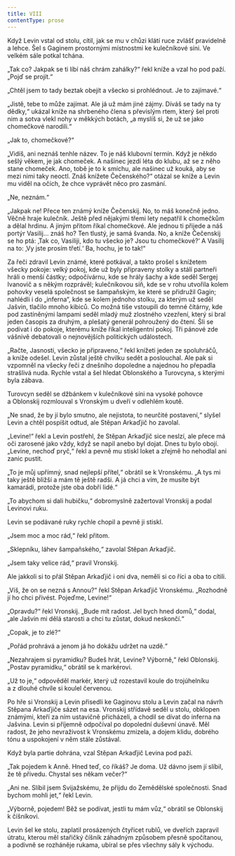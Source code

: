 ```yaml
---
title: VIII
contentType: prose
---
```


<section>

Když Levin vstal od stolu, cítil, jak se mu v chůzi klátí ruce zvlášť pravidelně a lehce. Šel s Gaginem prostornými místnostmi ke kulečníkové síni. Ve velkém sále potkal tchána.

„Tak co? Jakpak se ti líbí náš chrám zahálky?“ řekl kníže a vzal ho pod paží. „Pojď se projít.“

„Chtěl jsem to tady beztak obejít a všecko si prohlédnout. Je to zajímavé.“

„Jistě, tebe to může zajímat. Ale já už mám jiné zájmy. Díváš se tady na ty dědky,“ ukázal kníže na shrbeného člena s převislým rtem, který šel proti nim a sotva vlekl nohy v měkkých botách, „a myslíš si, že už se jako chomečkové narodili.“

„Jak to, chomečkové?“

„Vidíš, ani neznáš tenhle název. To je náš klubovní termín. Když je někdo sešlý věkem, je jak chomeček. A našinec jezdí léta do klubu, až se z něho stane chomeček. Ano, tobě je to k smíchu, ale našinec už kouká, aby se mezi nimi taky neoctl. Znáš knížete Čečenského?“ otázal se kníže a Levin mu viděl na očích, že chce vyprávět něco pro zasmání.

„Ne, neznám.“

„Jakpak ne! Přece ten známý kníže Čečenskij. No, to máš konečně jedno. Věčně hraje kulečník. Ještě před nějakými třemi lety nepatřil k chomečkům a dělal hrdinu. A jiným přitom říkal chomečkové. Ale jednou ti přijede a náš portýr Vasilij… znáš ho? Ten tlustý, je samá švanda. No, a kníže Čečenskij se ho ptá: ‚Tak co, Vasiliji, kdo tu všecko je? Jsou tu chomečkové?‘ A Vasilij na to: ‚Vy jste prosím třetí.‘ Ba, hochu, je to tak!“

Za řeči zdravil Levin známé, které potkával, a takto prošel s knížetem všecky pokoje: velký pokoj, kde už byly připraveny stolky a stálí partneři hráli o menší částky; odpočívárnu, kde se hrály šachy a kde seděl Sergej Ivanovič a s někým rozprávěl; kulečníkovou síň, kde se v rohu utvořila kolem pohovky veselá společnost se šampaňským, ke které se přidružil Gagin; nahlédli i do „inferna“, kde se kolem jednoho stolku, za kterým už seděl Jašvin, tlačilo mnoho kibiců. Co možná tiše vstoupili do temné čítárny, kde pod zastíněnými lampami seděl mladý muž zlostného vzezření, který si bral jeden časopis za druhým, a plešatý generál pohroužený do čtení. Šli se podívat i do pokoje, kterému kníže říkal inteligentní pokoj. Tři pánové zde vášnivě debatovali o nejnovějších politických událostech.

„Račte, Jasnosti, všecko je připraveno,“ řekl knížeti jeden ze spoluhráčů, a kníže odešel. Levin zůstal ještě chvilku sedět a poslouchal. Ale pak si vzpomněl na všecky řeči z dnešního dopoledne a najednou ho přepadla strašlivá nuda. Rychle vstal a šel hledat Oblonského a Turovcyna, s kterými byla zábava.

Turovcyn seděl se džbánkem v kulečníkové síni na vysoké pohovce a Oblonskij rozmlouval s Vronským u dveří v odlehlém koutě.

„Ne snad, že by jí bylo smutno, ale nejistota, to neurčité postavení,“ slyšel Levin a chtěl pospíšit odtud, ale Stěpan Arkaďjič ho zavolal.

„Levine!“ řekl a Levin postřehl, že Stěpan Arkaďjič sice neslzí, ale přece má oči zarosené jako vždy, když se napil anebo byl dojat. Dnes tu bylo obojí. „Levine, nechoď pryč,“ řekl a pevně mu stiskl loket a zřejmě ho nehodlal ani zanic pustit.

„To je můj upřímný, snad nejlepší přítel,“ obrátil se k Vronskému. „A tys mi taky ještě bližší a mám tě ještě radši. A já chci a vím, že musíte být kamarádi, protože jste oba dobří lidé.“

„To abychom si dali hubičku,“ dobromyslně zažertoval Vronskij a podal Levinovi ruku.

Levin se podávané ruky rychle chopil a pevně ji stiskl.

„Jsem moc a moc rád,“ řekl přitom.

„Sklepníku, láhev šampaňského,“ zavolal Stěpan Arkaďjič.

„Jsem taky velice rád,“ pravil Vronskij.

Ale jakkoli si to přál Stěpan Arkaďjič i oni dva, neměli si co říci a oba to cítili.

„Víš, že on se nezná s Annou?“ řekl Stěpan Arkaďjič Vronskému. „Rozhodně jí ho chci přivést. Pojeďme, Levine!“

„Opravdu?“ řekl Vronskij. „Bude mít radost. Jel bych hned domů,“ dodal, „ale Jašvin mi dělá starosti a chci tu zůstat, dokud neskončí.“

„Copak, je to zlé?“

„Pořád prohrává a jenom já ho dokážu udržet na uzdě.“

„Nezahrajem si pyramidku? Budeš hrát, Levine? Výborně,“ řekl Oblonskij. „Postav pyramidku,“ obrátil se k markérovi.

„Už to je,“ odpověděl markér, který už rozestavil koule do troj­úhelníku a z dlouhé chvíle si koulel červenou.

Po hře si Vronskij a Levin přisedli ke Gaginovu stolu a Levin začal na návrh Stěpana Arkaďjiče sázet na esa. Vronskij střídavě seděl u stolu, obklopen známými, kteří za ním ustavičně přicházeli, a chodil se dívat do inferna na Jašvina. Levin si příjemně odpočíval po dopolední duševní únavě. Měl radost, že jeho nevraživost k Vronskému zmizela, a dojem klidu, dobrého tónu a uspokojení v něm stále zůstával.

Když byla partie dohrána, vzal Stěpan Arkaďjič Levina pod paží.

„Tak pojedem k Anně. Hned teď, co říkáš? Je doma. Už dávno jsem jí slíbil, že tě přivedu. Chystal ses někam večer?“

„Ani ne. Slíbil jsem Svijažskému, že přijdu do Zemědělské společnosti. Snad bychom mohli jet,“ řekl Levin.

„Výborně, pojedem! Běž se podívat, jestli tu mám vůz,“ obrátil se Oblonskij k číšníkovi.

Levin šel ke stolu, zaplatil prosázených čtyřicet rublů, ve dveřích zapravil útratu, kterou měl stařičký číšník záhadným způsobem přesně spočítanou, a podivně se rozháněje rukama, ubíral se přes všechny sály k východu.

</section>
